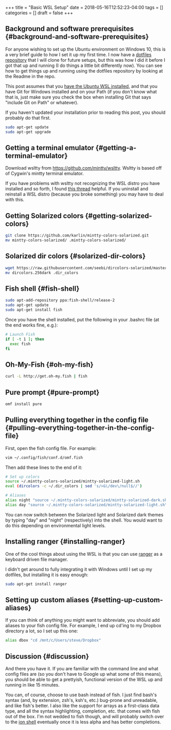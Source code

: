 +++
title = "Basic WSL Setup"
date = 2018-05-16T12:52:23-04:00
tags = []
categories = []
draft = false
+++

[//]: # (tags = ["workflow"], categories = ["Computers/Software"])

## Background and software prerequisites {#background-and-software-prerequisites}

For anyone wishing to set up the Ubuntu environment on Windows 10, this is a very brief guide to how I set it up my first time. I now have a [dotfiles repository](https://github.com/StevenTammen/dotfiles) that I will clone for future setups, but this was how I did it before I got that up and running (I do things a little bit differently now). You can see how to get things up and running using the dotfiles repository by looking at the Readme in the repo.

This post assumes that you [have the Ubuntu WSL installed](https://docs.microsoft.com/en-us/windows/wsl/install-win10), and that you have Git for Windows installed and on your Path (if you don't know what that is, just make sure you check the box when installing Git that says "include Git on Path" or whatever).

If you haven't updated your installation prior to reading this post, you should probably do that first.

```bash
sudo apt-get update
sudo apt-get upgrade
```


## Getting a terminal emulator {#getting-a-terminal-emulator}

Download wsltty from <https://github.com/mintty/wsltty>. Wsltty is based off of Cygwin's mintty terminal emulator.

If you have problems with wsltty not recognizing the WSL distro you have installed and so forth, I found [this thread](https://github.com/mintty/wsltty/issues/72) helpful. If you uninstall and reinstall a WSL distro (because you broke something) you may have to deal with this.


## Getting Solarized colors {#getting-solarized-colors}

```bash
git clone https://github.com/karlin/mintty-colors-solarized.git
mv mintty-colors-solarized/ .mintty-colors-solarized/
```


## Solarized dir colors {#solarized-dir-colors}

```bash
wget https://raw.githubusercontent.com/seebi/dircolors-solarized/master/dircolors.256dark
mv dircolors.256dark .dir_colors
```


## Fish shell {#fish-shell}

```bash
sudo apt-add-repository ppa:fish-shell/release-2
sudo apt-get update
sudo apt-get install fish
```

Once you have the shell installed, put the following in your .bashrc file (at the end works fine, e.g.):

```bash
# Launch Fish
if [ -t 1 ]; then
  exec fish
fi
```


## Oh-My-Fish {#oh-my-fish}

```bash
curl -L http://get.oh-my.fish | fish
```


## Pure prompt {#pure-prompt}

```bash
omf install pure
```


## Pulling everything together in the config file {#pulling-everything-together-in-the-config-file}

First, open the fish config file. For example:

```bash
vim ~/.config/fish/conf.d/omf.fish
```

Then add these lines to the end of it:

```bash
# Set up colors
source ~/.mintty-colors-solarized/mintty-solarized-light.sh
eval (dircolors -c ~/.dir_colors | sed 's/>&\/dev\/null$//')

# Aliases
alias night "source ~/.mintty-colors-solarized/mintty-solarized-dark.sh"
alias day "source ~/.mintty-colors-solarized/mintty-solarized-light.sh"
```

You can now switch between the Solarized light and Solarized dark themes by typing "day" and "night" (respectively) into the shell. You would want to do this depending on environmental light levels.


## Installing ranger {#installing-ranger}

One of the cool things about using the WSL is that you can use [ranger](https://wiki.archlinux.org/index.php/Ranger) as a keyboard driven file manager.

I didn't get around to fully integrating it with Windows until I set up my dotfiles, but installing it is easy enough:

```bash
sudo apt-get install ranger
```


## Setting up custom aliases {#setting-up-custom-aliases}

If you can think of anything you might want to abbreviate, you should add aliases to your fish config file. For example, I end up cd'ing to my Dropbox directory a lot, so I set up this one:

```bash
alias dbox "cd /mnt/c/Users/steve/Dropbox"
```


## Discussion {#discussion}

And there you have it. If you are familiar with the command line and what config files are (so you don't have to Google up what some of this means), you should be able to get a prettyish, functional version of the WSL up and running in like 15 minutes.

You can, of course, choose to use bash instead of fish. I just find bash's syntax (and, by extension, zsh's, ksh's, etc.) bug-prone and unreadable, and like fish's better. I also like the support for arrays as a first-class data type, and all the syntax highlighting, completion, etc. that comes with fish out of the box. I'm not wedded to fish though, and will probably switch over to the [ion shell](https://github.com/redox-os/ion) eventually once it is less alpha and has better completions.
